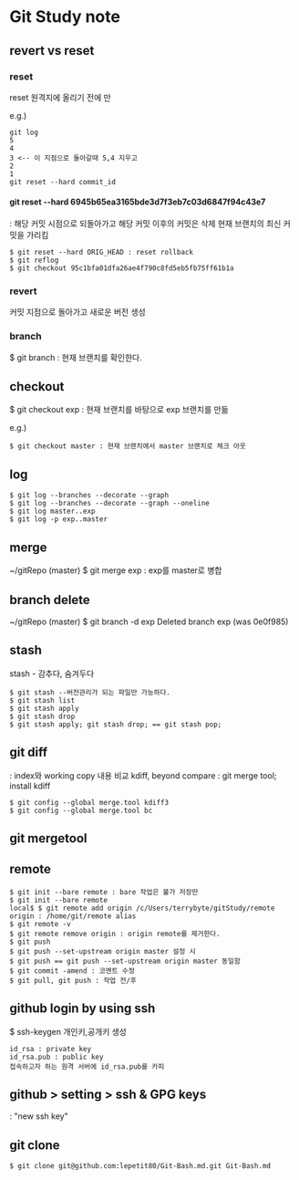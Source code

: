 # Git Study note

## revert vs reset

### reset
reset 원격지에 올리기 전에 만

e.g.)
``` git
git log
5
4
3 <-- 이 지점으로 돌아갈때 5,4 지우고
2
1
git reset --hard commit_id
```

#### git reset --hard 6945b65ea3165bde3d7f3eb7c03d6847f94c43e7
: 해당 커밋 시점으로 되돌아가고 해당 커밋 이후의 커밋은 삭제
현재 브랜치의 최신 커밋을 가리킴
```
$ git reset --hard ORIG_HEAD : reset rollback
$ git reflog
$ git checkout 95c1bfa01dfa26ae4f790c8fd5eb5fb75ff61b1a
```

### revert
커밋 지점으로 돌아가고 새로운 버전 생성

### branch
$ git branch : 현재 브랜치를 확인한다.

## checkout
$ git checkout exp : 현재 브랜치를 바탕으로 exp 브랜치를 만듦

e.g.)
```
$ git checkout master : 현재 브랜치에서 master 브랜치로 체크 아웃
```

## log
```
$ git log --branches --decorate --graph
$ git log --branches --decorate --graph --oneline
$ git log master..exp
$ git log -p exp..master
```

## merge
~/gitRepo (master) $ git merge exp : exp를 master로 병합

## branch delete
~/gitRepo (master) $ git branch -d exp
Deleted branch exp (was 0e0f985)

## stash
stash - 감추다, 숨겨두다
```
$ git stash --버전관리가 되는 파일만 가능하다.
$ git stash list
$ git stash apply
$ git stash drop
$ git stash apply; git stash drop; == git stash pop;
```

## git diff
: index와 working copy 내용 비교
kdiff, beyond compare : git merge tool;
install kdiff
```
$ git config --global merge.tool kdiff3
$ git config --global merge.tool bc
```

## git mergetool

## remote
```
$ git init --bare remote : bare 작업은 불가 저장만
$ git init --bare remote
local$ $ git remote add origin /c/Users/terrybyte/gitStudy/remote
origin : /home/git/remote alias
$ git remote -v
$ git remote remove origin : origin remote를 제거한다.
$ git push
$ git push --set-upstream origin master 설정 시
$ git push == git push --set-upstream origin master 동일함
$ git commit -amend : 코멘트 수정
$ git pull, git push : 작업 전/후
```

## github login by using ssh
$ ssh-keygen 개인키,공개키 생성
```
id_rsa : private key
id_rsa.pub : public key
접속하고자 하는 원격 서버에 id_rsa.pub를 카피
```

## github > setting > ssh & GPG keys
: "new ssh key"

## git clone
```
$ git clone git@github.com:lepetit80/Git-Bash.md.git Git-Bash.md
```
